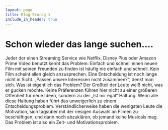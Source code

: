 ```yaml
---
layout: page
title: Blog Einrag 1
include_in_header: true
---
```


# Schon wieder das lange suchen….
Jeder der einen Streaming Service wie Netflix, Disney Plus oder Amazon Prime Video benutzt kennt das Problem: Einfach und schnell einen neuen Film mit seinen Freunden zu finden ist häufig nie einfach und schnell. Kein Film scheint allen gleich anzusprechen. Eine Entscheidung ist noch lange nicht in Sicht. „Passen unsere Interessen nicht zusammen?“, denkt man sich.
Was ist eigentlich das Problem? Der Großteil der Leute weiß nicht, was er gucken möchte. Keine Präferenzen führen hier nicht zu einer größeren Offenheit für neue Ideen, sondern zu der „Ist mir egal“ Haltung. Wenn alle diese Haltung haben führt das unweigerlich zu einem Entscheidungsproblem. 
Verständlicherweise haben die wenigsten Leute die Motivation, sich tagsüber mit der riesigen Auswahl an Filmen zu beschäftigen, und dann noch abzuklären, ob jemand keine Musicals mag. Das Problem ist also ein Zeit- und Motivationsproblem. 

